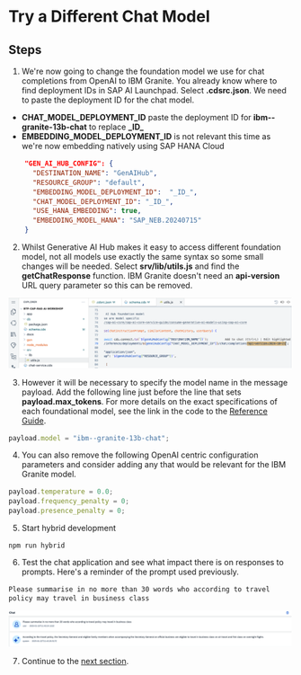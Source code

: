 # Try a Different Chat Model

## Steps

1. We're now going to change the foundation model we use for chat completions from OpenAI to IBM Granite. You already know where to find deployment IDs in SAP AI Launchpad. Select **.cdsrc.json**. We need to paste the deployment ID for the chat model.
* **CHAT_MODEL_DEPLOYMENT_ID** paste the deployment ID for **ibm--granite-13b-chat** to replace **\_ID\_**
* **EMBEDDING_MODEL_DEPLOYMENT_ID** is not relevant this time as we're now embedding natively using SAP HANA Cloud

```json
    "GEN_AI_HUB_CONFIG": {
      "DESTINATION_NAME": "GenAIHub",
      "RESOURCE_GROUP": "default",
      "EMBEDDING_MODEL_DEPLOYMENT_ID": 	"_ID_",
      "CHAT_MODEL_DEPLOYMENT_ID": "_ID_",
      "USE_HANA_EMBEDDING": true,
      "EMBEDDING_MODEL_HANA": "SAP_NEB.20240715"
    }
```

2. Whilst Generative AI Hub makes it easy to access different foundation model, not all models use exactly the same syntax so some small changes will be needed. Select **srv/lib/utils.js** and find the **getChatResponse** function. IBM Granite doesn't need an **api-version** URL query parameter so this can be removed.

<img src="./images/08-chatmodelurl.png"/>

3. However it will be necessary to specify the model name in the message payload. Add the following line just before the line that sets **payload.max_tokens**. For more details on the exact specifications of each foundational model, see the link in the code to the [Reference Guide](https://help.sap.com/docs/sap-ai-core/sap-ai-core-service-guide/consume-generative-ai-models-using-sap-ai-core).

```js
payload.model = "ibm--granite-13b-chat";
```

4. You can also remove the following OpenAI centric configuration parameters and consider adding any that would be relevant for the IBM Granite model.

```js
payload.temperature = 0.0;
payload.frequency_penalty = 0;
payload.presence_penalty = 0;
```

5. Start hybrid development

```
npm run hybrid
```

6. Test the chat application and see what impact there is on responses to prompts. Here's a reminder of the prompt used previously.

```
Please summarise in no more than 30 words who according to travel policy may travel in business class
```

<img src="./images/08-chat.png"/>

7. Continue to the [next section](./09-Teardown.md).
